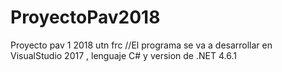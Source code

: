 # ProyectoPav2018
Proyecto pav 1 2018 utn frc 
//El programa se va a desarrollar en VisualStudio 2017 , lenguaje C# y version de .NET 4.6.1 
